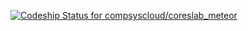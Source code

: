 [ ![Codeship Status for compsyscloud/coreslab_meteor](https://codeship.io/projects/4880b4e0-2c6a-0132-428e-1647812543bf/status?branch=master)](https://codeship.io/projects/38866)
